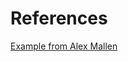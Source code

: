 # References

[Example from Alex Mallen](https://github.com/amallen22/html5-css3-challenges/tree/master/5-landing)
